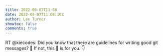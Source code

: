 ```yaml
---
title: 2022-08-07T11-08
date: 2022-08-07T11:08:16Z
author: Lee Turner
showtoc: false
comments: true
---
```


RT @kiecodes: Did you know that there are guidelines for writing good git messages? 🤨
If not, this 🧵 is for you. 👇

